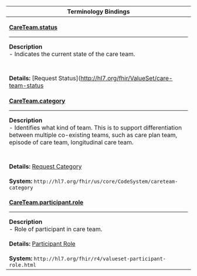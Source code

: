|Terminology Bindings|
|---|
|<p>**[CareTeam.status](http://hl7.org/fhir/R4/careteam-definitions.html#CareTeam.status)**<hr>**Description**<br>- Indicates the current state of the care team.
<br><br>**Details:** [Request Status](http://hl7.org/fhir/ValueSet/care-team-status|4.0.1)<br><br>**System:** `http://hl7.org/fhir/request-status`|
|<p>**[CareTeam.category](http://hl7.org/fhir/R4/careteam-definitions.html#CareTeam.category)**<hr>**Description**<br>- Identifies what kind of team. This is to support differentiation between multiple co-existing teams, such as care plan team, episode of care team, longitudinal care team.
<br><br>**Details:** [Request Category](http://hl7.org/fhir/valueset-care-team-category.html)<br><br>**System:** `http://hl7.org/fhir/us/core/CodeSystem/careteam-category`|
|<p>**[CareTeam.participant.role](http://hl7.org/fhir/R4/careteam-definitions.html#CareTeam.participant.role)**<hr>**Description**<br>- Role of participant in care team.<br><br>**Details:** [Participant Role](http://hl7.org/fhir/careteam-definitions.html#CareTeam.participant.role)<br><br>**System:** `http://hl7.org/fhir/r4/valueset-participant-role.html`|